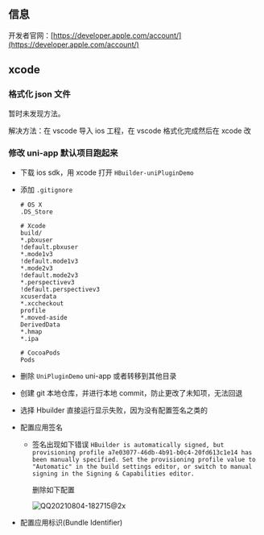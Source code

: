 ## 信息

开发者官网：[https://developer.apple.com/account/](https://developer.apple.com/account/)

## xcode

### 格式化 json 文件

暂时未发现方法。

解决方法：在 vscode 导入 ios 工程，在 vscode 格式化完成然后在 xcode 改

### 修改 uni-app 默认项目跑起来

- 下载 ios sdk，用 xcode 打开 `HBuilder-uniPluginDemo`

- 添加 `.gitignore`

  ```shell
  # OS X
  .DS_Store

  # Xcode
  build/
  *.pbxuser
  !default.pbxuser
  *.mode1v3
  !default.mode1v3
  *.mode2v3
  !default.mode2v3
  *.perspectivev3
  !default.perspectivev3
  xcuserdata
  *.xccheckout
  profile
  *.moved-aside
  DerivedData
  *.hmap
  *.ipa

  # CocoaPods
  Pods
  ```

- 删除 `UniPluginDemo` uni-app 或者转移到其他目录

- 创建 git 本地仓库，并进行本地 commit，防止更改了未知项，无法回退

- 选择 Hbuilder 直接运行显示失败，因为没有配置签名之类的

- 配置应用签名

  - 签名出现如下错误 `HBuilder is automatically signed, but provisioning profile a7e03077-46db-4b91-b0c4-20fd613c1e14 has been manually specified. Set the provisioning profile value to "Automatic" in the build settings editor, or switch to manual signing in the Signing & Capabilities editor.`

    删除如下配置

    <img src="https://static.yoouu.cn/imgs/doc/front-end/ios/202108041834119.png" alt="QQ20210804-182715@2x"  />

- 配置应用标识(Bundle Identifier)
